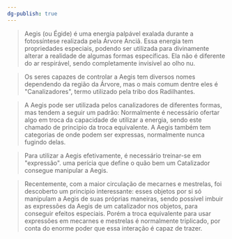 ```yaml
---
dg-publish: true
---
```




> Aegis (ou Égide) é uma energia palpável exalada durante a fotossíntese realizada pela Árvore Anciã. Essa energia tem propriedades especiais, podendo ser utilizada para divinamente alterar a realidade de algumas formas específicas. Ela não é diferente do ar respirável, sendo completamente invisível ao olho nu. 

>Os seres capazes de controlar a Aegis tem diversos nomes dependendo da região da Árvore, mas o mais comum dentre eles é "Canalizadores", termo utilizado pela tribo dos Radilhantes. 

> A Aegis pode ser utilizada pelos canalizadores de diferentes formas, mas tendem a seguir um padrão: Normalmente é necessário ofertar algo em troca da capacidade de utilizar a energia, sendo este chamado de principio da troca equivalente. A Aegis também tem categorias de onde podem ser expressas, normalmente nunca fugindo delas.

> Para utilizar a Aegis efetivamente, é necessário treinar-se em "expressão". uma perícia que define o quão bem um Catalizador consegue manipular a Aegis. 

> Recentemente, com a maior circulação de mecarnes e mestrelas, foi descoberto um principio interessante: esses objetos por si só manipulam a Aegis de suas próprias maneiras, sendo possível imbuir as expressões da Aegis de um catalizador nos objetos, para conseguir efeitos especiais. Porém a troca equivalente para usar expressões em mecarnes e mestrelas é normalmente triplicado, por conta do enorme poder que essa interação é capaz de trazer. 